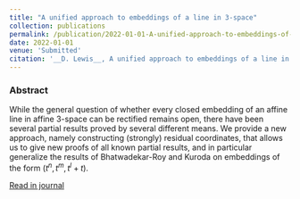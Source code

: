 ```yaml
---
title: "A unified approach to embeddings of a line in 3-space"
collection: publications
permalink: /publication/2022-01-01-A-unified-approach-to-embeddings-of-a-line-in-3-space
date: 2022-01-01
venue: 'Submitted'
citation: '__D. Lewis__, A unified approach to embeddings of a line in 3-space. _Communications in Algebra_ __52__(1), 189--200 (2024). https://doi.org/10.1080/00927872.2023.2239344'
---
```


### Abstract
While the general question of whether every closed embedding of an affine line in affine $3$-space can be rectified remains open, there have been several partial results proved by several different means. We provide a new approach, namely constructing (strongly) residual coordinates, that allows us to give new proofs of all known partial results, and in particular generalize the results of Bhatwadekar-Roy and Kuroda on embeddings of the form $(t^n,t^m,t^l+t)$.

[Read in journal](https://doi.org/10.1080/00927872.2023.2239344)

